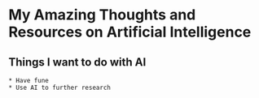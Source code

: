# My Amazing Thoughts and Resources on Artificial Intelligence
## Things I want to do with AI
    * Have fune
    * Use AI to further research